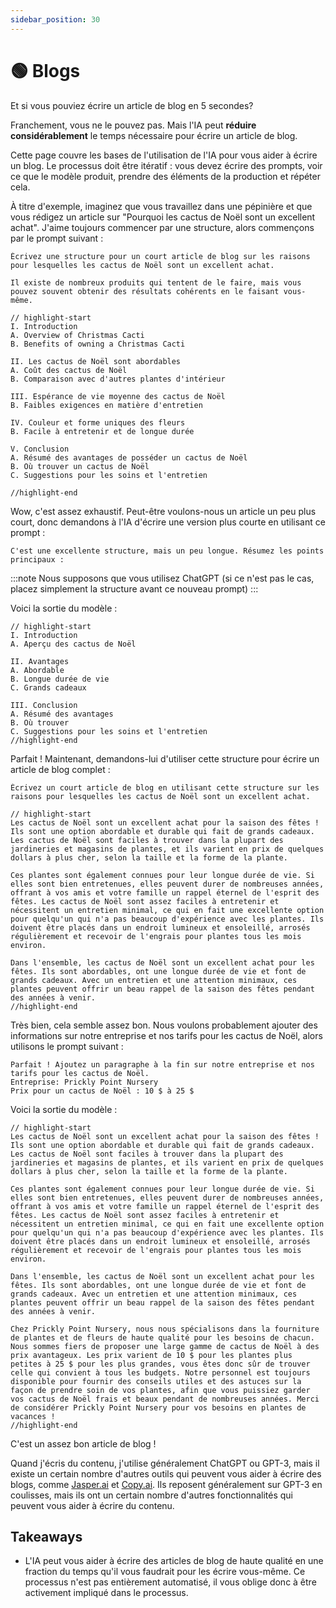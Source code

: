 ```yaml
---
sidebar_position: 30
---
```


# 🟢 Blogs

Et si vous pouviez écrire un article de blog en 5 secondes?

Franchement, vous ne le pouvez pas. Mais l'IA peut **réduire considérablement** le temps nécessaire pour écrire un article de blog.

Cette page couvre les bases de l'utilisation de l'IA pour vous aider à écrire un blog. Le processus doit être itératif : vous devez écrire des prompts, voir ce que le modèle produit, prendre des éléments de la production et répéter cela.

À titre d'exemple, imaginez que vous travaillez dans une pépinière et que vous rédigez un article sur "Pourquoi les cactus de Noël sont un excellent achat". J'aime toujours commencer par une structure, alors commençons par le prompt suivant :

```text
Écrivez une structure pour un court article de blog sur les raisons pour lesquelles les cactus de Noël sont un excellent achat.

Il existe de nombreux produits qui tentent de le faire, mais vous pouvez souvent obtenir des résultats cohérents en le faisant vous-même. 

// highlight-start
I. Introduction
A. Overview of Christmas Cacti
B. Benefits of owning a Christmas Cacti

II. Les cactus de Noël sont abordables
A. Coût des cactus de Noël
B. Comparaison avec d'autres plantes d'intérieur

III. Espérance de vie moyenne des cactus de Noël
B. Faibles exigences en matière d'entretien

IV. Couleur et forme uniques des fleurs
B. Facile à entretenir et de longue durée

V. Conclusion
A. Résumé des avantages de posséder un cactus de Noël
B. Où trouver un cactus de Noël
C. Suggestions pour les soins et l'entretien

//highlight-end
```

Wow, c'est assez exhaustif. Peut-être voulons-nous un article un peu plus court, donc demandons à l'IA d'écrire une version plus courte en utilisant ce prompt :

```text
C'est une excellente structure, mais un peu longue. Résumez les points principaux :
```

:::note
Nous supposons que vous utilisez ChatGPT (si ce n'est pas le cas, placez simplement la structure avant ce nouveau prompt)
:::

Voici la sortie du modèle :

```text
// highlight-start
I. Introduction
A. Aperçu des cactus de Noël

II. Avantages
A. Abordable
B. Longue durée de vie
C. Grands cadeaux

III. Conclusion
A. Résumé des avantages
B. Où trouver
C. Suggestions pour les soins et l'entretien
//highlight-end
```

Parfait ! Maintenant, demandons-lui d'utiliser cette structure pour écrire un article de blog complet :

```text
Écrivez un court article de blog en utilisant cette structure sur les raisons pour lesquelles les cactus de Noël sont un excellent achat.

// highlight-start
Les cactus de Noël sont un excellent achat pour la saison des fêtes ! Ils sont une option abordable et durable qui fait de grands cadeaux. Les cactus de Noël sont faciles à trouver dans la plupart des jardineries et magasins de plantes, et ils varient en prix de quelques dollars à plus cher, selon la taille et la forme de la plante.

Ces plantes sont également connues pour leur longue durée de vie. Si elles sont bien entretenues, elles peuvent durer de nombreuses années, offrant à vos amis et votre famille un rappel éternel de l'esprit des fêtes. Les cactus de Noël sont assez faciles à entretenir et nécessitent un entretien minimal, ce qui en fait une excellente option pour quelqu'un qui n'a pas beaucoup d'expérience avec les plantes. Ils doivent être placés dans un endroit lumineux et ensoleillé, arrosés régulièrement et recevoir de l'engrais pour plantes tous les mois environ. 

Dans l'ensemble, les cactus de Noël sont un excellent achat pour les fêtes. Ils sont abordables, ont une longue durée de vie et font de grands cadeaux. Avec un entretien et une attention minimaux, ces plantes peuvent offrir un beau rappel de la saison des fêtes pendant des années à venir.
//highlight-end
```

Très bien, cela semble assez bon. Nous voulons probablement ajouter des informations sur notre entreprise et nos tarifs pour les cactus de Noël, alors utilisons le prompt suivant :

```text
Parfait ! Ajoutez un paragraphe à la fin sur notre entreprise et nos tarifs pour les cactus de Noël.
Entreprise: Prickly Point Nursery
Prix pour un cactus de Noël : 10 $ à 25 $
```

Voici la sortie du modèle :

```text
// highlight-start
Les cactus de Noël sont un excellent achat pour la saison des fêtes ! Ils sont une option abordable et durable qui fait de grands cadeaux. Les cactus de Noël sont faciles à trouver dans la plupart des jardineries et magasins de plantes, et ils varient en prix de quelques dollars à plus cher, selon la taille et la forme de la plante.

Ces plantes sont également connues pour leur longue durée de vie. Si elles sont bien entretenues, elles peuvent durer de nombreuses années, offrant à vos amis et votre famille un rappel éternel de l'esprit des fêtes. Les cactus de Noël sont assez faciles à entretenir et nécessitent un entretien minimal, ce qui en fait une excellente option pour quelqu'un qui n'a pas beaucoup d'expérience avec les plantes. Ils doivent être placés dans un endroit lumineux et ensoleillé, arrosés régulièrement et recevoir de l'engrais pour plantes tous les mois environ. 

Dans l'ensemble, les cactus de Noël sont un excellent achat pour les fêtes. Ils sont abordables, ont une longue durée de vie et font de grands cadeaux. Avec un entretien et une attention minimaux, ces plantes peuvent offrir un beau rappel de la saison des fêtes pendant des années à venir.

Chez Prickly Point Nursery, nous nous spécialisons dans la fourniture de plantes et de fleurs de haute qualité pour les besoins de chacun. Nous sommes fiers de proposer une large gamme de cactus de Noël à des prix avantageux. Les prix varient de 10 $ pour les plantes plus petites à 25 $ pour les plus grandes, vous êtes donc sûr de trouver celle qui convient à tous les budgets. Notre personnel est toujours disponible pour fournir des conseils utiles et des astuces sur la façon de prendre soin de vos plantes, afin que vous puissiez garder vos cactus de Noël frais et beaux pendant de nombreuses années. Merci de considérer Prickly Point Nursery pour vos besoins en plantes de vacances !
//highlight-end
```

C'est un assez bon article de blog !

Quand j'écris du contenu, j'utilise généralement ChatGPT ou GPT-3, mais il existe un certain nombre d'autres outils qui peuvent vous aider à écrire des blogs, comme [Jasper.ai](https://www.jasper.ai/) et [Copy.ai](https://www.copy.ai/). Ils reposent généralement sur GPT-3 en coulisses, mais ils ont un certain nombre d'autres fonctionnalités qui peuvent vous aider à écrire du contenu.

## Takeaways

- L'IA peut vous aider à écrire des articles de blog de haute qualité en une fraction du temps qu'il vous faudrait pour les écrire vous-même. Ce processus n'est pas entièrement automatisé, il vous oblige donc à être activement impliqué dans le processus.
